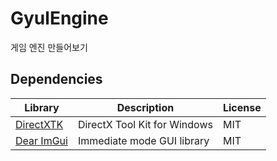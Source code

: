# GyulEngine

게임 엔진 만들어보기

## Dependencies

| Library | Description | License |
|----------|--------------|----------|
| [DirectXTK](https://github.com/microsoft/DirectXTK) | DirectX Tool Kit for Windows | MIT |
| [Dear ImGui](https://github.com/ocornut/imgui) | Immediate mode GUI library | MIT |
